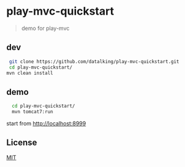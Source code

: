 # play-mvc-quickstart   
> demo for play-mvc   

## dev 
```sh
 git clone https://github.com/datalking/play-mvc-quickstart.git
 cd play-mvc-quickstart/
mvn clean install
```

## demo
```sh
  cd play-mvc-quickstart/
  mvn tomcat7:run
```

start from [http://localhost:8999](http://localhost:8999)

## License

[MIT](http://opensource.org/licenses/MIT)




